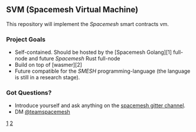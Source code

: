 ## SVM (Spacemesh Virtual Machine)

This repository will implement the _Spacemesh_ smart contracts vm.

### Project Goals
* Self-contained. Should be hosted by the [Spacemesh Golang][1] full-node and future _Spacemesh_ Rust full-node
* Build on top of [wasmer][2]
* Future compatible for the _SMESH_ programming-language (the language is still in a research stage).


### Got Questions?
- Introduce yourself and ask anything on the [spacemesh gitter channel](https://gitter.im/spacemesh-os/Lobby).
- DM [@teamspacemesh](https://twitter.com/teamspacemesh)


[1](https://github.com/spacemeshos/go-spacemesh)
[2](https://github.com/wasmerio/wasmer)
